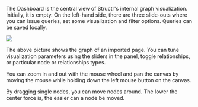 The Dashboard is the central view of Structr's internal graph visualization. Initially, it is empty. On the left-hand side, there are three slide-outs where you can issue queries, set some visualization and filter options. Queries can be saved locally.

<img src="/Structr Dashboard.png_thumb_300x166" class="zoomable"/>

The above picture shows the graph of an imported page. You can tune visualization parameters using the sliders in the panel, toggle relationships, or particular node or relationships types.

You can zoom in and out with the mouse wheel and pan the canvas by moving the mouse while holding down the left mouse button on the canvas.

By dragging single nodes, you can move nodes around. The lower the center force is, the easier can a node be moved.
